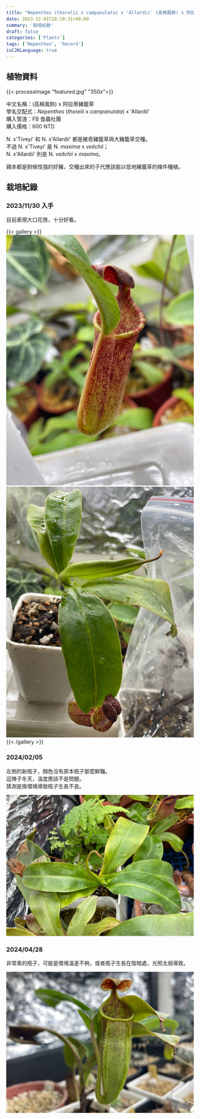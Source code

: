 ```yaml
---
title: "Nepenthes (thorelii x campanulata) x 'Allardii' (高棉風鈴) x 阿拉蒂豬籠草"
date: 2023-12-01T18:10:31+08:00
summary: '栽培紀錄'
draft: false
categories: ['Plants']
tags: ['Nepenthes', 'Record']
isCJKLanguage: true
---
```


## 植物資料

{{< processImage "featured.jpg" "350x">}}

中文名稱：(高棉風鈴) x 阿拉蒂豬籠草  
學名交配式：*Nepenthes* (*thorelii* x *campanulata*) x 'Allardii'  
購入管道：FB 食蟲社團  
購入價格：600 NTD  

N. x'Tiveyi' 和 N. x'Allardii' 都是維奇豬籠草與大豬籠草交種。  
不過 N. x'Tiveyi' 是 N. *maxima* x *veitchii*；  
N. x'Allardii' 則是 N. *veitchii* x *maxima*。

親本都是耐候性強的好豬，交種出來的子代應該能以低地豬籠草的條件種植。  

## 栽培紀錄

### 2023/11/30 入手

目前表現大口花唇，十分好看。  

{{< gallery >}}
  <img src="./images/2023-11-30(1).jpg" class="grid-w50">
  <img src="./images/2023-11-30(2).jpg" class="grid-w50">
{{< /gallery >}}

### 2024/02/05

左側的新瓶子，顏色沒有原本瓶子那麼鮮豔。  
這陣子冬天，溫度應該不是問題。  
猜測是換環境導致瓶子生長不良。  

![2024-02-05](./images/2024-02-05.jpg)

### 2024/04/28

非常素的瓶子，可能是環境溫差不夠，或者瓶子生長在陰暗處，光照太弱導致。  

![2024-04-28](./images/2024-04-28.jpg)
